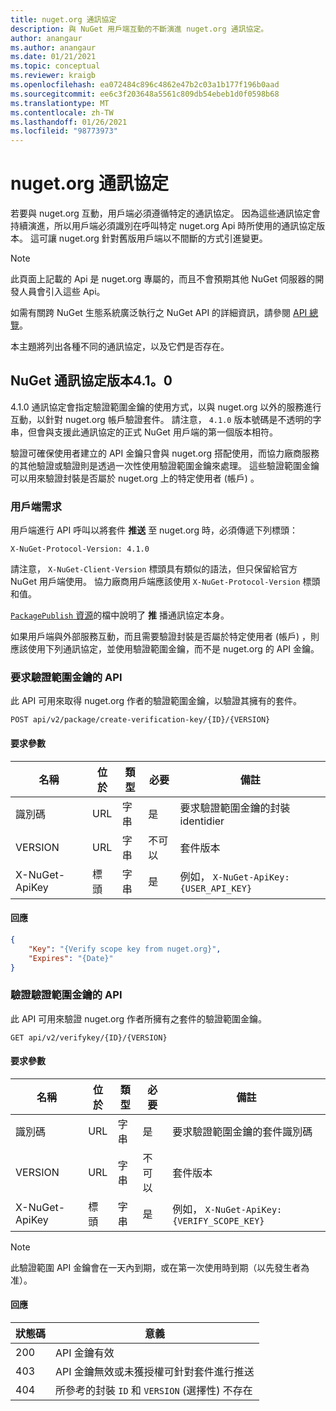 ```yaml
---
title: nuget.org 通訊協定
description: 與 NuGet 用戶端互動的不斷演進 nuget.org 通訊協定。
author: anangaur
ms.author: anangaur
ms.date: 01/21/2021
ms.topic: conceptual
ms.reviewer: kraigb
ms.openlocfilehash: ea072484c896c4862e47b2c03a1b177f196b0aad
ms.sourcegitcommit: ee6c3f203648a5561c809db54ebeb1d0f0598b68
ms.translationtype: MT
ms.contentlocale: zh-TW
ms.lasthandoff: 01/26/2021
ms.locfileid: "98773973"
---
```

# <a name="nugetorg-protocols"></a>nuget.org 通訊協定

若要與 nuget.org 互動，用戶端必須遵循特定的通訊協定。 因為這些通訊協定會持續演進，所以用戶端必須識別在呼叫特定 nuget.org Api 時所使用的通訊協定版本。 這可讓 nuget.org 針對舊版用戶端以不間斷的方式引進變更。

> [!Note]
> 此頁面上記載的 Api 是 nuget.org 專屬的，而且不會預期其他 NuGet 伺服器的開發人員會引入這些 Api。 

如需有關跨 NuGet 生態系統廣泛執行之 NuGet API 的詳細資訊，請參閱 [API 總覽](overview.md)。

本主題將列出各種不同的通訊協定，以及它們是否存在。

## <a name="nuget-protocol-version-410"></a>NuGet 通訊協定版本4.1。0

4.1.0 通訊協定會指定驗證範圍金鑰的使用方式，以與 nuget.org 以外的服務進行互動，以針對 nuget.org 帳戶驗證套件。 請注意， `4.1.0` 版本號碼是不透明的字串，但會與支援此通訊協定的正式 NuGet 用戶端的第一個版本相符。

驗證可確保使用者建立的 API 金鑰只會與 nuget.org 搭配使用，而協力廠商服務的其他驗證或驗證則是透過一次性使用驗證範圍金鑰來處理。 這些驗證範圍金鑰可以用來驗證封裝是否屬於 nuget.org 上的特定使用者 (帳戶) 。

### <a name="client-requirement"></a>用戶端需求

用戶端進行 API 呼叫以將套件 **推送** 至 nuget.org 時，必須傳遞下列標頭：

```
X-NuGet-Protocol-Version: 4.1.0
```

請注意， `X-NuGet-Client-Version` 標頭具有類似的語法，但只保留給官方 NuGet 用戶端使用。 協力廠商用戶端應該使用 `X-NuGet-Protocol-Version` 標頭和值。

[ `PackagePublish` 資源](package-publish-resource.md)的檔中說明了 **推** 播通訊協定本身。

如果用戶端與外部服務互動，而且需要驗證封裝是否屬於特定使用者 (帳戶) ，則應該使用下列通訊協定，並使用驗證範圍金鑰，而不是 nuget.org 的 API 金鑰。

### <a name="api-to-request-a-verify-scope-key"></a>要求驗證範圍金鑰的 API

此 API 可用來取得 nuget.org 作者的驗證範圍金鑰，以驗證其擁有的套件。

```
POST api/v2/package/create-verification-key/{ID}/{VERSION}
```

#### <a name="request-parameters"></a>要求參數

名稱           | 位於     | 類型   | 必要 | 備註
-------------- | ------ | ------ | -------- | -----
識別碼             | URL    | 字串 | 是      | 要求驗證範圍金鑰的封裝 identidier
VERSION        | URL    | 字串 | 不可以       | 套件版本
X-NuGet-ApiKey | 標頭 | 字串 | 是      | 例如， `X-NuGet-ApiKey: {USER_API_KEY}`

#### <a name="response"></a>回應

```json
{
    "Key": "{Verify scope key from nuget.org}",
    "Expires": "{Date}"
}
```

### <a name="api-to-verify-the-verify-scope-key"></a>驗證驗證範圍金鑰的 API

此 API 可用來驗證 nuget.org 作者所擁有之套件的驗證範圍金鑰。

```
GET api/v2/verifykey/{ID}/{VERSION}
```

#### <a name="request-parameters"></a>要求參數

名稱           | 位於     | 類型   | 必要 | 備註
-------------  | ------ | ------ | -------- | -----
識別碼             | URL    | 字串 | 是      | 要求驗證範圍金鑰的套件識別碼
VERSION        | URL    | 字串 | 不可以       | 套件版本
X-NuGet-ApiKey | 標頭 | 字串 | 是      | 例如， `X-NuGet-ApiKey: {VERIFY_SCOPE_KEY}`

> [!Note]
> 此驗證範圍 API 金鑰會在一天內到期，或在第一次使用時到期（以先發生者為准）。

#### <a name="response"></a>回應

狀態碼 | 意義
----------- | -------
200         | API 金鑰有效
403         | API 金鑰無效或未獲授權可針對套件進行推送
404         | 所參考的封裝 `ID` 和 `VERSION` (選擇性) 不存在

